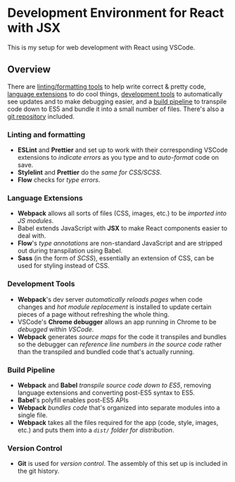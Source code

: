 # Development Environment for React with JSX

This is my setup for web development with React using VSCode.

## Overview

There are [linting/formatting tools](#lint) to help write correct & pretty code, [language extensions](#extensions) to do cool things, [development tools](#dev) to automatically see updates and to make debugging easier, and a [build pipeline](#build) to transpile code down to ES5 and bundle it into a small number of files. There's also a [git repository](#vcs) included.

### <a id="lint"></a>Linting and formatting

* **ESLint** and **Prettier** and set up to work with their corresponding VSCode extensions to _indicate errors_ as you type and to _auto-format_ code on save.
* **Stylelint** and **Prettier** do the _same for CSS/SCSS_.
* **Flow** checks for _type errors_.

### <a id="extensions"></a>Language Extensions

* **Webpack** allows all sorts of files (CSS, images, etc.) to be _imported into JS modules_.
* Babel extends JavaScript with **JSX** to make React components easier to deal with.
* **Flow**'s _type annotations_ are non-standard JavaScript and are stripped out during transpilation using Babel.
* **Sass** (in the form of _SCSS_), essentially an extension of CSS, can be used for styling instead of CSS.

### <a id="dev"></a>Development Tools

* **Webpack**'s dev server _automatically reloads pages_ when code changes and _hot module replacement_ is installed to update certain pieces of a page without refreshing the whole thing.
* VSCode's **Chrome debugger** allows an app running in Chrome to be _debugged within VSCode_.
* **Webpack** generates _source maps_ for the code it transpiles and bundles so the debugger can _reference line numbers in the source code_ rather than the transpiled and bundled code that's actually running.

### <a id="build"></a>Build Pipeline

* **Webpack** and **Babel** _transpile source code down to ES5_, removing language extensions and converting post-ES5 syntax to ES5.
* **Babel**'s polyfill enables post-ES5 APIs
* **Webpack** _bundles code_ that's organized into separate modules into a single file.
* **Webpack** takes all the files required for the app (code, style, images, etc.) and puts them into a _`dist/` folder for distribution_.

### <a id="vcs"></a>Version Control

* **Git** is used for _version control_. The assembly of this set up is included in the git history.
